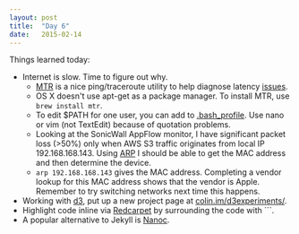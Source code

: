```yaml
---
layout: post
title:  "Day 6"
date:   2015-02-14
---
```

Things learned today:

* Internet is slow. Time to figure out why.
	* [MTR](https://www.linode.com/docs/networking/diagnosing-network-issues-with-mtr) is a nice ping/traceroute utility to help diagnose latency [issues](http://networkengineering.stackexchange.com/questions/780/what-would-cause-high-latency-anytime-there-is-traffic-on-wan).
	* OS X doesn't use apt-get as a package manager. To install MTR, use ```brew install mtr```.
	* To edit $PATH for one user, you can add to [.bash_profile](http://hathaway.cc/post/69201163472/how-to-edit-your-path-environment-variables-on-mac). Use nano or vim (not TextEdit) because of quotation problems.
	* Looking at the SonicWall AppFlow monitor, I have significant packet loss (>50%) only when AWS S3 traffic originates from local IP 192.168.168.143. Using [ARP](http://security.stackexchange.com/questions/64281/how-to-get-mac-address-via-ip) I should be able to get the MAC address and then determine the device.
	* ```arp 192.168.168.143``` gives the MAC address. Completing a vendor lookup for this MAC address shows that the vendor is Apple. Remember to try switching networks next time this happens.
* Working with [d3](http://d3js.org/), put up a new project page at [colin.im/d3experiments/](colin.im/d3experiments/).
* Highlight code inline via [Redcarpet](https://github.com/blog/832) by surrounding the code with ```.
* A popular alternative to Jekyll is [Nanoc](http://nanoc.ws/).